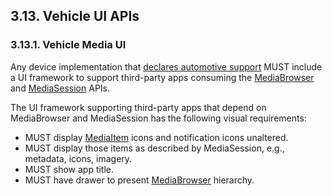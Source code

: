 ## 3.13\. Vehicle UI APIs

### 3.13.1\.  Vehicle Media UI

Any device implementation that [declares automotive support](https://developer.android.com/reference/android/content/pm/PackageManager.html?#FEATURE_AUTOMOTIVE?)
MUST include a UI framework to support third-party apps consuming the
[MediaBrowser](http://developer.android.com/reference/android/media/browse/MediaBrowser.html)
and
[MediaSession](http://developer.android.com/reference/android/media/session/MediaSession.html)
APIs.

The UI framework supporting third-party apps that depend on MediaBrowser and
MediaSession has the following visual requirements:

* MUST display
  [MediaItem](http://developer.android.com/reference/android/media/browse/MediaBrowser.MediaItem.html)
  icons and notification icons unaltered.
* MUST display those items as described by MediaSession, e.g., metadata, icons,
  imagery.
* MUST show app title.
* MUST have drawer to present [MediaBrowser](http://developer.android.com/reference/android/media/browse/MediaBrowser.html)
  hierarchy.
